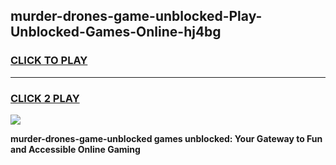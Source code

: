 
## murder-drones-game-unblocked-Play-Unblocked-Games-Online-hj4bg
<h3>
<a href="https://premium76.site?title=murder-drones-game-unblocked&ref=25A">CLICK TO PLAY</a></h3>
<hr>

<h3>
<a href="https://premium76.site?title=murder-drones-game-unblocked&ref=25A">CLICK 2 PLAY</a>
  
</h3>

<a href="https://premium76.site?title=murder-drones-game-unblocked&ref=25A"><img src="https://clearcache.store/games.png"></a>


**murder-drones-game-unblocked games unblocked: Your Gateway to Fun and Accessible Online Gaming**
